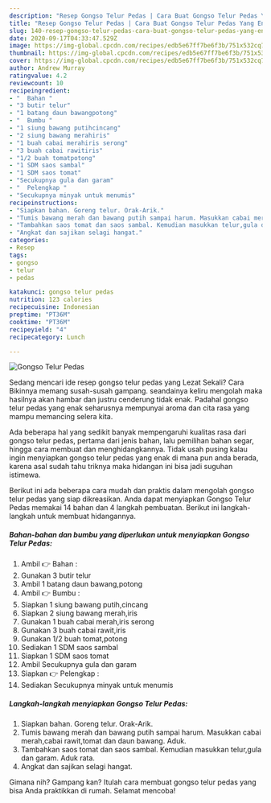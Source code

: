 ```yaml
---
description: "Resep Gongso Telur Pedas | Cara Buat Gongso Telur Pedas Yang Enak dan Simpel"
title: "Resep Gongso Telur Pedas | Cara Buat Gongso Telur Pedas Yang Enak dan Simpel"
slug: 140-resep-gongso-telur-pedas-cara-buat-gongso-telur-pedas-yang-enak-dan-simpel
date: 2020-09-17T04:33:47.529Z
image: https://img-global.cpcdn.com/recipes/edb5e67ff7be6f3b/751x532cq70/gongso-telur-pedas-foto-resep-utama.jpg
thumbnail: https://img-global.cpcdn.com/recipes/edb5e67ff7be6f3b/751x532cq70/gongso-telur-pedas-foto-resep-utama.jpg
cover: https://img-global.cpcdn.com/recipes/edb5e67ff7be6f3b/751x532cq70/gongso-telur-pedas-foto-resep-utama.jpg
author: Andrew Murray
ratingvalue: 4.2
reviewcount: 10
recipeingredient:
- "  Bahan "
- "3 butir telur"
- "1 batang daun bawangpotong"
- "  Bumbu "
- "1 siung bawang putihcincang"
- "2 siung bawang merahiris"
- "1 buah cabai merahiris serong"
- "3 buah cabai rawitiris"
- "1/2 buah tomatpotong"
- "1 SDM saos sambal"
- "1 SDM saos tomat"
- "Secukupnya gula dan garam"
- "  Pelengkap "
- "Secukupnya minyak untuk menumis"
recipeinstructions:
- "Siapkan bahan. Goreng telur. Orak-Arik."
- "Tumis bawang merah dan bawang putih sampai harum. Masukkan cabai merah,cabai rawit,tomat dan daun bawang. Aduk."
- "Tambahkan saos tomat dan saos sambal. Kemudian masukkan telur,gula dan garam. Aduk rata."
- "Angkat dan sajikan selagi hangat."
categories:
- Resep
tags:
- gongso
- telur
- pedas

katakunci: gongso telur pedas 
nutrition: 123 calories
recipecuisine: Indonesian
preptime: "PT36M"
cooktime: "PT36M"
recipeyield: "4"
recipecategory: Lunch

---
```



![Gongso Telur Pedas](https://img-global.cpcdn.com/recipes/edb5e67ff7be6f3b/751x532cq70/gongso-telur-pedas-foto-resep-utama.jpg)

Sedang mencari ide resep gongso telur pedas yang Lezat Sekali? Cara Bikinnya memang susah-susah gampang. seandainya keliru mengolah maka hasilnya akan hambar dan justru cenderung tidak enak. Padahal gongso telur pedas yang enak seharusnya mempunyai aroma dan cita rasa yang mampu memancing selera kita.

Ada beberapa hal yang sedikit banyak mempengaruhi kualitas rasa dari gongso telur pedas, pertama dari jenis bahan, lalu pemilihan bahan segar, hingga cara membuat dan menghidangkannya. Tidak usah pusing kalau ingin menyiapkan gongso telur pedas yang enak di mana pun anda berada, karena asal sudah tahu triknya maka hidangan ini bisa jadi suguhan istimewa.




Berikut ini ada beberapa cara mudah dan praktis dalam mengolah gongso telur pedas yang siap dikreasikan. Anda dapat menyiapkan Gongso Telur Pedas memakai 14 bahan dan 4 langkah pembuatan. Berikut ini langkah-langkah untuk membuat hidangannya.

<!--inarticleads1-->

##### Bahan-bahan dan bumbu yang diperlukan untuk menyiapkan Gongso Telur Pedas:

1. Ambil  👉 Bahan :
1. Gunakan 3 butir telur
1. Ambil 1 batang daun bawang,potong
1. Ambil  👉 Bumbu :
1. Siapkan 1 siung bawang putih,cincang
1. Siapkan 2 siung bawang merah,iris
1. Gunakan 1 buah cabai merah,iris serong
1. Gunakan 3 buah cabai rawit,iris
1. Gunakan 1/2 buah tomat,potong
1. Sediakan 1 SDM saos sambal
1. Siapkan 1 SDM saos tomat
1. Ambil Secukupnya gula dan garam
1. Siapkan  👉 Pelengkap :
1. Sediakan Secukupnya minyak untuk menumis




<!--inarticleads2-->

##### Langkah-langkah menyiapkan Gongso Telur Pedas:

1. Siapkan bahan. Goreng telur. Orak-Arik.
1. Tumis bawang merah dan bawang putih sampai harum. Masukkan cabai merah,cabai rawit,tomat dan daun bawang. Aduk.
1. Tambahkan saos tomat dan saos sambal. Kemudian masukkan telur,gula dan garam. Aduk rata.
1. Angkat dan sajikan selagi hangat.




Gimana nih? Gampang kan? Itulah cara membuat gongso telur pedas yang bisa Anda praktikkan di rumah. Selamat mencoba!

